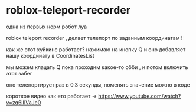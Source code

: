 # roblox-teleport-recorder
одна из первых норм робот луа

roblox teleport recorder , делает телепорт по заданным координатам !

как же этот хуйкинс работает? нажимаю на кнопку Q и оно добавляет нашу координату в CoordinatesList 

мы можем клацать Q пока проходим какое-то обби , и потом включить этот забег 

оно телепортирует раз в 0.3 секунды, поменять значение можно в коде

короткое видео как ето работает -> https://www.youtube.com/watch?v=zq6iIIVaJe0
